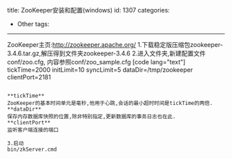title: ZooKeeper安装和配置(windows)
id: 1307
categories:
  - Other
tags:
---

ZooKeeper主页:http://zookeeper.apache.org/
1.下载稳定版压缩包zookeeper-3.4.6.tar.gz,解压得到文件夹zookeeper-3.4.6
2.进入文件夹,新建配置文件conf/zoo.cfg, 内容参照conf/zoo_sample.cfg
[code lang="text"]
tickTime=2000
initLimit=10
syncLimit=5
dataDir=/tmp/zookeeper
clientPort=2181
```

**tickTime**
ZooKeeper的基本时间单元是毫秒,他用于心跳,会话的最小超时时间是tickTime的两倍.
**dataDir**
保存内存数据库快照的位置,除非特别指定,更新数据库的事务日志也在此.
**clientPort**
监听客户端连接的端口

3.启动
bin/zkServer.cmd
